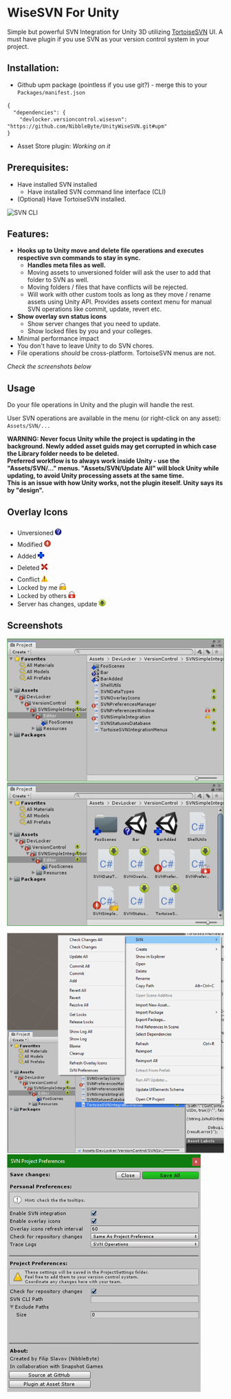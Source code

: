 # WiseSVN For Unity

Simple but powerful SVN Integration for Unity 3D utilizing [TortoiseSVN](https://tortoisesvn.net/) UI. A must have plugin if you use SVN as your version control system in your project.

## Installation:
* Github upm package (pointless if you use git?) - merge this to your `Packages/manifest.json`
```
{
  "dependencies": {
    "devlocker.versioncontrol.wisesvn": "https://github.com/NibbleByte/UnityWiseSVN.git#upm"
}
```
* Asset Store plugin: *Working on it*

## Prerequisites:
* Have installed SVN installed
  * Have installed SVN command line interface (CLI)
* (Optional) Have TortoiseSVN installed.

![SVN CLI](https://i.stack.imgur.com/ZquvH.png)

## Features:
* **Hooks up to Unity move and delete file operations and executes respective svn commands to stay in sync.**
  * **Handles meta files as well.**
  * Moving assets to unversioned folder will ask the user to add that folder to SVN as well.
  * Moving folders / files that have conflicts will be rejected.
  * Will work with other custom tools as long as they move / rename assets using Unity API.
Provides assets context menu for manual SVN operations like commit, update, revert etc.
* **Show overlay svn status icons**
  * Show server changes that you need to update.
  * Show locked files by you and your colleges. 
* Minimal performance impact
* You don't have to leave Unity to do SVN chores.
* File operations *should* be cross-platform. TortoiseSVN menus are not.

*Check the screenshots below*

## Usage
Do your file operations in Unity and the plugin will handle the rest.

User SVN operations are available in the menu (or right-click on any asset): `Assets/SVN/...`

**WARNING: Never focus Unity while the project is updating in the background. Newly added asset guids may get corrupted in which case the Library folder needs to be deleted. <br />
Preferred workflow is to always work inside Unity - use the \"Assets/SVN/...\" menus. \"Assets/SVN/Update All\" will block Unity while updating, to avoid Unity processing assets at the same time. <br />
This is an issue with how Unity works, not the plugin iteself. Unity says its by "design".**

## Overlay Icons
* Unversioned <img src="./Assets/DevLocker/VersionControl/WiseSVN/Resources/Editor/SVNOverlayIcons/SVNUnversionedIcon.png" width="24">
* Modified <img src="./Assets/DevLocker/VersionControl/WiseSVN/Resources/Editor/SVNOverlayIcons/SVNModifiedIcon.png" width="24">
* Added <img src="./Assets/DevLocker/VersionControl/WiseSVN/Resources/Editor/SVNOverlayIcons/SVNAddedIcon.png" width="24">
* Deleted <img src="./Assets/DevLocker/VersionControl/WiseSVN/Resources/Editor/SVNOverlayIcons/SVNDeletedIcon.png" width="24">
* Conflict <img src="./Assets/DevLocker/VersionControl/WiseSVN/Resources/Editor/SVNOverlayIcons/SVNConflictIcon.png" width="24">
* Locked by me <img src="./Assets/DevLocker/VersionControl/WiseSVN/Resources/Editor/SVNOverlayIcons/Locks/SVNLockedHereIcon.png" width="16">
* Locked by others <img src="./Assets/DevLocker/VersionControl/WiseSVN/Resources/Editor/SVNOverlayIcons/Locks/SVNLockedOtherIcon.png" width="16">
* Server has changes, update <img src="./Assets/DevLocker/VersionControl/WiseSVN/Resources/Editor/SVNOverlayIcons/Others/SVNRemoteChangesIcon.png" width="16">

## Screenshots
![OverlayIcons1](Docs/Screenshots/WiseSVN-OverlayIcons-Shot.png)
![OverlayIcons2](Docs/Screenshots/WiseSVN-OverlayIcons2-Shot.png)

![ContextMenu](Docs/Screenshots/WiseSVN-ContextMenu-Shot.png)
![Preferences](Docs/Screenshots/WiseSVN-Preferences.png)